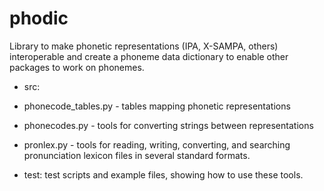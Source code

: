 # phodic
Library to make phonetic representations (IPA, X-SAMPA, others) interoperable and create a phoneme data dictionary to enable other packages to work on phonemes.

* src:
 * phonecode_tables.py - tables mapping phonetic representations
 * phonecodes.py - tools for converting strings between representations
 * pronlex.py - tools for reading, writing, converting, and searching pronunciation lexicon files in several standard formats.

* test: test scripts and example files, showing how to use these tools.

